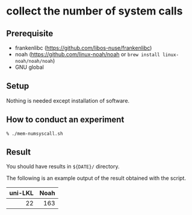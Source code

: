 # collect the number of system calls

## Prerequisite
- frankenlibc (https://github.com/libos-nuse/frankenlibc)
- noah (https://github.com/linux-noah/noah or `brew install linux-noah/noah/noah`)
- GNU global

## Setup

Nothing is needed except installation of software.

## How to conduct an experiment

```
% ./mem-numsyscall.sh
```

## Result

You should have results in `${DATE}/` directory.

The following is an example output of the result obtained with the script.

| uni-LKL | Noah |
|---:|---:|
|22 |  163 |

